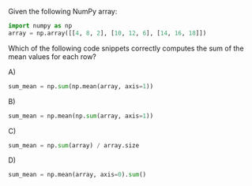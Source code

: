 Given the following NumPy array:

```python
import numpy as np
array = np.array([[4, 8, 2], [10, 12, 6], [14, 16, 18]])
```

Which of the following code snippets correctly computes the sum of the mean values for each row?

A) 
```python
sum_mean = np.sum(np.mean(array, axis=1))
```

B) 
```python
sum_mean = np.mean(np.sum(array, axis=1))
```

C) 
```python
sum_mean = np.sum(array) / array.size
```

D) 
```python
sum_mean = np.mean(array, axis=0).sum()
```

<!-- Answer: A) -->